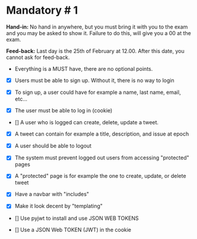 # Mandatory # 1

**Hand-in:** No hand in anywhere, but you must bring it with you to the exam and you may be asked to show it. Failure to do this, will give you a 00 at the exam.

**Feed-back:** Last day is the 25th of February at 12.00. After this date, you cannot ask for feed-back.

- Everything is a MUST have, there are no optional points.

- [x] Users must be able to sign up. Without it, there is no way to login

- [x] To sign up, a user could have for example a name, last name, email, etc…

- [x] The user must be able to log in (cookie)

- [] A user who is logged can create, delete, update a tweet.

- [x] A tweet can contain for example a title, description, and issue at epoch

- [x] A user should be able to logout

- [x] The system must prevent logged out users from accessing "protected" pages

- [x] A "protected" page is for example the one to create, update, or delete tweet

- [x] Have a navbar with "includes"

- [x] Make it look decent by "templating"

- [] Use pyjwt to install and use JSON WEB TOKENS

- [] Use a JSON Web TOKEN (JWT) in the cookie
